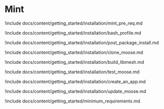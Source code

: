 # Mint

!include docs/content/getting_started/installation/mint_pre_req.md

!include docs/content/getting_started/installation/bash_profile.md

!include docs/content/getting_started/installation/post_package_install.md

!include docs/content/getting_started/installation/clone_moose.md

!include docs/content/getting_started/installation/build_libmesh.md

!include docs/content/getting_started/installation/test_moose.md

!include docs/content/getting_started/installation/create_an_app.md

!include docs/content/getting_started/installation/update_moose.md

!include docs/content/getting_started/minimum_requirements.md
